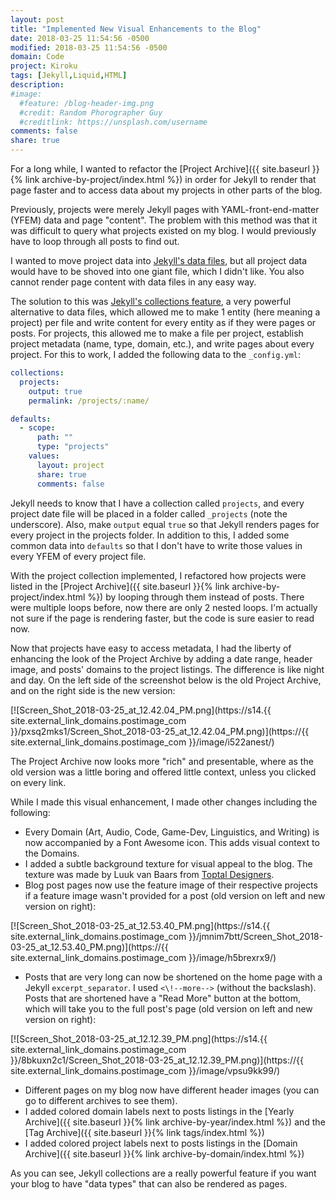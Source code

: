 ```yaml
---
layout: post
title: "Implemented New Visual Enhancements to the Blog"
date: 2018-03-25 11:54:56 -0500
modified: 2018-03-25 11:54:56 -0500
domain: Code
project: Kiroku
tags: [Jekyll,Liquid,HTML]
description: 
#image:
  #feature: /blog-header-img.png
  #credit: Random Phorographer Guy
  #creditlink: https://unsplash.com/username
comments: false
share: true
---
```


For a long while, I wanted to refactor the [Project Archive]({{ site.baseurl }}{% link archive-by-project/index.html %}) in order for Jekyll to render that page faster and to access data about my projects in other parts of the blog. 

Previously, projects were merely Jekyll pages with YAML-front-end-matter (YFEM) data and page "content". The problem with this method was that it was difficult to query what projects existed on my blog. I would previously have to loop through all posts to find out.

I wanted to move project data into [Jekyll's data files](https://jekyllrb.com/docs/datafiles/), but all project data would have to be shoved into one giant file, which I didn't like. You also cannot render page content with data files in any easy way. 

The solution to this was [Jekyll's collections feature](https://jekyllrb.com/docs/collections/), a very powerful alternative to data files, which allowed me to make 1 entity (here meaning a project) per file and write content for every entity as if they were pages or posts. For projects, this allowed me to make a file per project, establish project metadata (name, type, domain, etc.), and write pages about every project. For this to work, I added the following data to the `_config.yml`:

```yaml
collections:
  projects:
    output: true
    permalink: /projects/:name/

defaults:
  - scope:
      path: ""
      type: "projects"
    values:
      layout: project
      share: true
      comments: false
```

Jekyll needs to know that I have a collection called `projects`, and every project date file will be placed in a folder called `_projects` (note the underscore). Also, make `output` equal `true` so that Jekyll renders pages for every project in the projects folder. In addition to this, I added some common data into `defaults` so that I don't have to write those values in every YFEM of every project file.

With the project collection implemented, I refactored how projects were listed in the [Project Archive]({{ site.baseurl }}{% link archive-by-project/index.html %}) by looping through them instead of posts. There were multiple loops before, now there are only 2 nested loops. I'm actually not sure if the page is rendering faster, but the code is sure easier to read now.

Now that projects have easy to access metadata, I had the liberty of enhancing the look of the Project Archive by adding a date range, header image, and posts' domains to the project listings. The difference is like night and day. On the left side of the screenshot below is the old Project Archive, and on the right side is the new version:

[![Screen_Shot_2018-03-25_at_12.42.04_PM.png](https://s14.{{ site.external_link_domains.postimage_com }}/pxsq2mks1/Screen_Shot_2018-03-25_at_12.42.04_PM.png)](https://{{ site.external_link_domains.postimage_com }}/image/i522anest/)

<!--more-->

The Project Archive now looks more "rich" and presentable, where as the old version was a little boring and offered little context, unless you clicked on every link.

While I made this visual enhancement, I made other changes including the following:

 - Every Domain (Art, Audio, Code, Game-Dev, Linguistics, and Writing) is now accompanied by a Font Awesome icon. This adds visual context to the Domains.
 - I added a subtle background texture for visual appeal to the blog. The texture was made by Luuk van Baars from [Toptal Designers](https://www.toptal.com/designers/subtlepatterns/shattered/).
 - Blog post pages now use the feature image of their respective projects if a feature image wasn't provided for a post (old version on left and new version on right):

 [![Screen_Shot_2018-03-25_at_12.53.40_PM.png](https://s14.{{ site.external_link_domains.postimage_com }}/jmnim7btt/Screen_Shot_2018-03-25_at_12.53.40_PM.png)](https://{{ site.external_link_domains.postimage_com }}/image/h5brexrx9/)
 
 - Posts that are very long can now be shortened on the home page with a Jekyll `excerpt_separator`. I used `<\!--more-->` (without the backslash). Posts that are shortened have a "Read More" button at the bottom, which will take you to the full post's page (old version on left and new version on right):

 [![Screen_Shot_2018-03-25_at_12.12.39_PM.png](https://s14.{{ site.external_link_domains.postimage_com }}/8bkuxn2c1/Screen_Shot_2018-03-25_at_12.12.39_PM.png)](https://{{ site.external_link_domains.postimage_com }}/image/vpsu9kk99/)
 
 - Different pages on my blog now have different header images (you can go to different archives to see them).
 - I added colored domain labels next to posts listings in the [Yearly Archive]({{ site.baseurl }}{% link archive-by-year/index.html %}) and the [Tag Archive]({{ site.baseurl }}{% link tags/index.html %})
 - I added colored project labels next to posts listings in the [Domain Archive]({{ site.baseurl }}{% link archive-by-domain/index.html %})

 As you can see, Jekyll collections are a really powerful feature if you want your blog to have "data types" that can also be rendered as pages.
